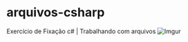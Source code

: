 # arquivos-csharp
Exercício de Fixação c# | Trabalhando com arquivos
![Imgur](https://i.imgur.com/U5g2vtl.png)
